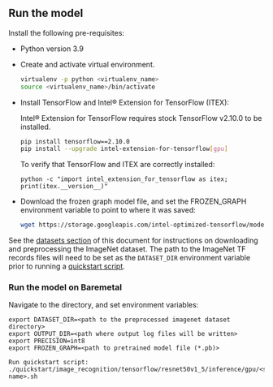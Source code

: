 <!--- 50. Baremetal -->
## Run the model
Install the following pre-requisites:
* Python version 3.9
* Create and activate virtual environment.
  ```bash
  virtualenv -p python <virtualenv_name>
  source <virtualenv_name>/bin/activate
  ```
* Install TensorFlow and Intel® Extension for TensorFlow (ITEX):

  Intel® Extension for TensorFlow requires stock TensorFlow v2.10.0 to be installed.
  
  ```bash
  pip install tensorflow==2.10.0
  pip install --upgrade intel-extension-for-tensorflow[gpu]
  ```
   To verify that TensorFlow and ITEX are correctly installed:
  ```
  python -c "import intel_extension_for_tensorflow as itex; print(itex.__version__)"
  ```
* Download the frozen graph model file, and set the FROZEN_GRAPH environment variable to point to where it was saved:
  ```bash
  wget https://storage.googleapis.com/intel-optimized-tensorflow/models/gpu/resnet50v1_5_int8_h2d_avg_itex.pb
  ```

See the [datasets section](#datasets) of this document for instructions on
downloading and preprocessing the ImageNet dataset. The path to the ImageNet
TF records files will need to be set as the `DATASET_DIR` environment variable
prior to running a [quickstart script](#quick-start-scripts).

### Run the model on Baremetal
Navigate to the <model name> <mode> directory, and set environment variables:
```
export DATASET_DIR=<path to the preprocessed imagenet dataset directory>
export OUTPUT_DIR=<path where output log files will be written>
export PRECISION=int8
export FROZEN_GRAPH=<path to pretrained model file (*.pb)>

Run quickstart script:
./quickstart/image_recognition/tensorflow/resnet50v1_5/inference/gpu/<script name>.sh
```
